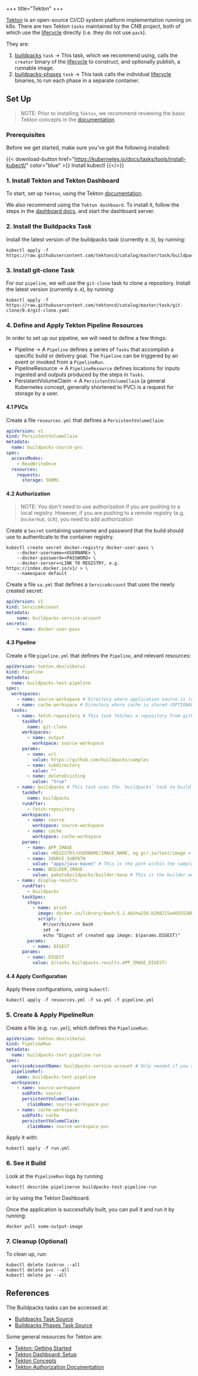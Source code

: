 +++
title="Tekton"
+++

[Tekton][tekton] is an open-source CI/CD system platform implementation running on k8s. There are two Tekton `tasks`
maintained by the CNB project, both of which use the [lifecycle][lifecycle] directly (i.e. they do not use `pack`).
<!--more-->
They are:
1. [buildpacks][buildpacks-task] `task` &rarr; This task, which we recommend using, calls the `creator` binary of the 
   [lifecycle][lifecycle] to construct, and optionally publish, a runnable image.
1. [buildpacks-phases][buildpacks-phases] `task` &rarr; This task calls the individual [lifecycle][lifecycle] binaries, to
run each phase in a separate container.

## Set Up
> NOTE: Prior to installing `Tekton`, we recommend reviewing the basic Tekton concepts in the [documentation][tekton-concepts].

### Prerequisites
Before we get started, make sure you've got the following installed:

{{< download-button href="https://kubernetes.io/docs/tasks/tools/install-kubectl/" color="blue" >}} Install kubectl {{</>}}

### 1. Install Tekton and Tekton Dashboard
To start, set up `Tekton`, using the Tekton [documentation][tekton-setup].

We also recommend using the `Tekton dashboard`. To install it, follow the steps in the [dashboard docs][tekton-dashboard-setup], and
start the dashboard server. 

### 2. Install the Buildpacks Task
Install the latest version of the buildpacks task (currently `0.3`), by running:
```shell
kubectl apply -f https://raw.githubusercontent.com/tektoncd/catalog/master/task/buildpacks/0.3/buildpacks.yaml
```

### 3. Install git-clone Task
For our `pipeline`, we will use the `git-clone` task to clone a repository. Install the latest version (currently `0.4`), by running:
```shell
kubectl apply -f https://raw.githubusercontent.com/tektoncd/catalog/master/task/git-clone/0.4/git-clone.yaml
```

### 4. Define and Apply Tekton Pipeline Resources
In order to set up our pipeline, we will need to define a few things:
- Pipeline &rarr; A `Pipeline` defines a series of `Tasks` that accomplish a specific build or delivery goal. The `Pipeline`
  can be triggered by an event or invoked from a `PipelineRun`.
- PipelineResource &rarr; A `PipelineResource` defines locations for inputs ingested and outputs produced by the steps in `Tasks`.
- PersistentVolumeClaim &rarr; A `PersistentVolumeClaim` (a general Kubernetes concept, generally shortened to PVC) is
  a request for storage by a user.

#### 4.1 PVCs
Create a file `resources.yml` that defines a `PersistentVolumeClaim`:
```yaml     
apiVersion: v1
kind: PersistentVolumeClaim
metadata:
  name: buildpacks-source-pvc
spec:
  accessModes:
    - ReadWriteOnce
  resources:
    requests:
      storage: 500Mi
```

#### 4.2 Authorization
> NOTE: You don't need to use authorization if you are pushing to a local registry. However, if you are pushing to a 
> remote registry (e.g. `DockerHub`, `GCR`), you need to add authorization

Create a `Secret` containing username and password that the build should use to authenticate to the container registry.
```shell
kubectl create secret docker-registry docker-user-pass \
    --docker-username=<USERNAME> \
    --docker-password=<PASSWORD> \
    --docker-server=<LINK TO REGISTRY, e.g. https://index.docker.io/v1/ > \
    --namespace default
```

Create a file `sa.yml` that defines a `ServiceAccount` that uses the newly created secret:
```yaml
apiVersion: v1
kind: ServiceAccount
metadata:
    name: buildpacks-service-account
secrets:
    - name: docker-user-pass
```

#### 4.3 Pipeline
Create a file `pipeline.yml` that defines the `Pipeline`, and relevant resources:
```yaml
apiVersion: tekton.dev/v1beta1
kind: Pipeline
metadata:
  name: buildpacks-test-pipeline
spec:
  workspaces:
    - name: source-workspace # Directory where application source is located. (REQUIRED)
    - name: cache-workspace # Directory where cache is stored (OPTIONAL)
  tasks:
    - name: fetch-repository # This task fetches a repository from github, using the `git-clone` task you installed
      taskRef:
        name: git-clone
      workspaces:
        - name: output
          workspace: source-workspace
      params:
        - name: url
          value: https://github.com/buildpacks/samples
        - name: subdirectory
          value: ""
        - name: deleteExisting
          value: "true"
    - name: buildpacks # This task uses the `buildpacks` task to build the application
      taskRef:
        name: buildpacks
      runAfter:
        - fetch-repository
      workspaces:
        - name: source
          workspace: source-workspace
        - name: cache
          workspace: cache-workspace
      params:
        - name: APP_IMAGE
          value: <REGISTRY/USERNAME/IMAGE_NAME, eg gcr.io/test/image > # where to store the app image. (REQUIRED)
        - name: SOURCE_SUBPATH
          value: "apps/java-maven" # This is the path within the samples repo you want to build (OPTIONAL, default: "")
        - name: BUILDER_IMAGE
          value: paketobuildpacks/builder:base # This is the builder we want the task to use (REQUIRED)
    - name: display-results
      runAfter:
        - buildpacks
      taskSpec:
        steps:
          - name: print
            image: docker.io/library/bash:5.1.4@sha256:b208215a4655538be652b2769d82e576bc4d0a2bb132144c060efc5be8c3f5d6
            script: |
              #!/usr/bin/env bash
              set -e
              echo "Digest of created app image: $(params.DIGEST)"
        params:
          - name: DIGEST
      params:
        - name: DIGEST
          value: $(tasks.buildpacks.results.APP_IMAGE_DIGEST)

```

#### 4.4 Apply Configuration
Apply these configurations, using `kubectl`:
```shell
kubectl apply -f resources.yml -f sa.yml -f pipeline.yml
```

### 5. Create & Apply PipelineRun
Create a file (e.g. `run.yml`), which defines the `PipelineRun`:
```yaml
apiVersion: tekton.dev/v1beta1
kind: PipelineRun
metadata:
  name: buildpacks-test-pipeline-run
spec:
  serviceAccountName: buildpacks-service-account # Only needed if you set up authorization
  pipelineRef:
    name: buildpacks-test-pipeline
  workspaces:
    - name: source-workspace
      subPath: source
      persistentVolumeClaim:
        claimName: source-workspace-pvc
    - name: cache-workspace
      subPath: cache
      persistentVolumeClaim:
        claimName: source-workspace-pvc
```

Apply it with:
```shell
kubectl apply -f run.yml
```

### 6. See it Build
Look at the `PipelineRun` logs by running
```shell
kubectl describe pipelinerun buildpacks-test-pipeline-run
```

or by using the Tekton Dashboard. 

Once the application is successfully built, you can pull it and run it by running:
```shell
docker pull some-output-image
```

### 7. Cleanup (Optional)
To clean up, run:

```shell
kubectl delete taskrun --all
kubectl delete pvc --all
kubectl delete pv --all
```

## References
The Buildpacks tasks can be accessed at:
- [Buildpacks Task Source][buildpacks-task]
- [Buildpacks Phases Task Source][buildpacks-phases]

Some general resources for Tekton are:
- [Tekton: Getting Started][tekton-setup]
- [Tekton Dashboard: Setup][tekton-dashboard-setup]
- [Tekton Concepts][tekton-concepts]
- [Tekton Authorization Documentation][tekton-auth]

[tekton]: https://tekton.dev/
[lifecycle]: /docs/concepts/components/lifecycle
[buildpacks-task]: https://github.com/tektoncd/catalog/tree/master/task/buildpacks
[buildpacks-phases]: https://github.com/tektoncd/catalog/tree/master/task/buildpacks-phases
[tekton-setup]: https://tekton.dev/docs/getting-started/
[tekton-dashboard-setup]: https://tekton.dev/docs/dashboard/
[tekton-concepts]: https://tekton.dev/docs/concepts/
[git-clone-task]: https://github.com/tektoncd/catalog/tree/master/task/git-clone
[kubectl-install]: https://kubernetes.io/docs/tasks/tools/install-kubectl/
[tekton-auth]: https://tekton.dev/docs/pipelines/auth/
